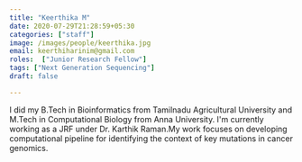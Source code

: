 ```yaml
---
title: "Keerthika M"
date: 2020-07-29T21:28:59+05:30
categories: ["staff"]
image: /images/people/keerthika.jpg
email: keerthiharinim@gmail.com
roles:  ["Junior Research Fellow"]
tags: ["Next Generation Sequencing"]
draft: false

---
```



I did my B.Tech in Bioinformatics from Tamilnadu Agricultural University and M.Tech in Computational Biology from Anna University. I'm currently working as a JRF under Dr. Karthik Raman.My work focuses on developing computational pipeline for identifying the context of key mutations in cancer genomics.
